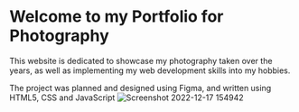# Welcome to my Portfolio for Photography
This website is dedicated to showcase my photography taken over the years, as well as implementing my web development skills into my hobbies.

The project was planned and designed using Figma, and written using HTML5, CSS and JavaScript
![Screenshot 2022-12-17 154942](https://user-images.githubusercontent.com/75385989/208250169-9439aa1f-8a10-4f6b-af5c-e25367b70167.png)
